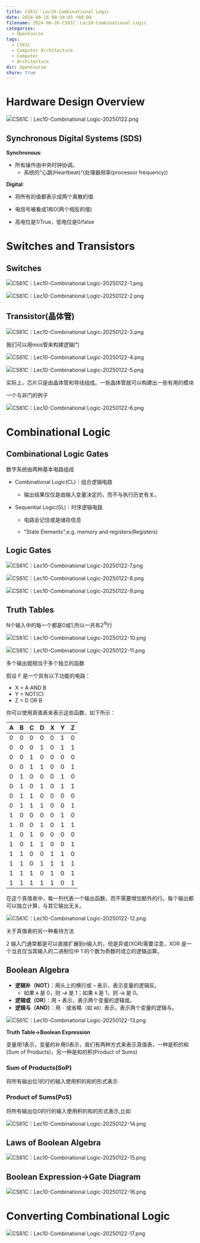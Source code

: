 ```yaml
---
title: CS61C｜Lec10-Combinational Logic
date: 2024-08-26 00:34:03 +08:00
filename: 2024-08-26-CS61C｜Lec10-Combinational Logic
categories:
  - OpenCourse
tags:
  - CS61C
  - Computer Architecture
  - Computer
  - Architecture
dir: OpenCourse
share: true
---
```

# Hardware Design Overview

![CS61C｜Lec10-Combinational Logic-20250122.png](../../assets/images/CS61C%EF%BD%9CLec10-Combinational%20Logic-20250122.png)

## Synchronous Digital Systems (SDS)

**Synchronous**:

- 所有操作由中央时钟协调。
	- 系统的“心跳(Heartbeat)”(处理器频率(processor frequency))

**Digital**:

- 将所有的值都表示成两个离散的值

- 电信号被看成1和0(两个相反的值)

- 高电位是1/True，低电位是0/false

# Switches and Transistors

## Switches

![CS61C｜Lec10-Combinational Logic-20250122-1.png](../../assets/images/CS61C%EF%BD%9CLec10-Combinational%20Logic-20250122-1.png)

![CS61C｜Lec10-Combinational Logic-20250122-2.png](../../assets/images/CS61C%EF%BD%9CLec10-Combinational%20Logic-20250122-2.png)

## Transistor(晶体管)

![CS61C｜Lec10-Combinational Logic-20250122-3.png](../../assets/images/CS61C%EF%BD%9CLec10-Combinational%20Logic-20250122-3.png)

我们可以用mos管来构建逻辑门

![CS61C｜Lec10-Combinational Logic-20250122-4.png](../../assets/images/CS61C%EF%BD%9CLec10-Combinational%20Logic-20250122-4.png)

![CS61C｜Lec10-Combinational Logic-20250122-5.png](../../assets/images/CS61C%EF%BD%9CLec10-Combinational%20Logic-20250122-5.png)

实际上，芯片只是由晶体管和导线组成。一些晶体管就可以构建出一些有用的模块

一个与非门的例子

![CS61C｜Lec10-Combinational Logic-20250122-6.png](../../assets/images/CS61C%EF%BD%9CLec10-Combinational%20Logic-20250122-6.png)

# Combinational Logic

## Combinational Logic Gates

数字系统由两种基本电路组成

- Combinational Logic(CL)｜组合逻辑电路

	- 输出结果仅仅是由输入变量决定的，而不与执行历史有关。

- Sequential Logic(SL)｜时序逻辑电路

	- 电路会记住或是储存信息

	- "State Elements",e.g. memory and registers(Registers)

## Logic Gates

![CS61C｜Lec10-Combinational Logic-20250122-7.png](../../assets/images/CS61C%EF%BD%9CLec10-Combinational%20Logic-20250122-7.png)


![CS61C｜Lec10-Combinational Logic-20250122-8.png](../../assets/images/CS61C%EF%BD%9CLec10-Combinational%20Logic-20250122-8.png)

![CS61C｜Lec10-Combinational Logic-20250122-9.png](../../assets/images/CS61C%EF%BD%9CLec10-Combinational%20Logic-20250122-9.png)

## Truth Tables

N个输入中的每一个都是0或1,所以一共有$2^N$行

![CS61C｜Lec10-Combinational Logic-20250122-10.png](../../assets/images/CS61C%EF%BD%9CLec10-Combinational%20Logic-20250122-10.png)

![CS61C｜Lec10-Combinational Logic-20250122-11.png](../../assets/images/CS61C%EF%BD%9CLec10-Combinational%20Logic-20250122-11.png)

多个输出就相当于多个独立的函数

假设 F 是一个具有以下功能的电路：

- X = A AND B
- Y = NOT(C)
- Z = D OR B

你可以使用真值表来表示这些函数，如下所示：

|A|B|C|D|X|Y|Z|
|---|---|---|---|---|---|---|
|0|0|0|0|0|1|0|
|0|0|0|1|0|1|1|
|0|0|1|0|0|0|0|
|0|0|1|1|0|0|1|
|0|1|0|0|0|1|0|
|0|1|0|1|0|1|1|
|0|1|1|0|0|0|0|
|0|1|1|1|0|0|1|
|1|0|0|0|0|1|0|
|1|0|0|1|0|1|1|
|1|0|1|0|0|0|0|
|1|0|1|1|0|0|1|
|1|1|0|0|1|1|0|
|1|1|0|1|1|1|1|
|1|1|1|0|1|0|1|
|1|1|1|1|1|0|1|

在这个真值表中，每一列代表一个输出函数，而不需要增加额外的行。每个输出都可以独立计算，与其它输出无关。

![CS61C｜Lec10-Combinational Logic-20250122-12.png](../../assets/images/CS61C%EF%BD%9CLec10-Combinational%20Logic-20250122-12.png)

关于真值表的另一种看待方法

2 输入门通常都是可以直接扩展到n输入的，但是异或(XOR)需要注意，XOR 是一个当且仅当其输入的二进制位中 1 的个数为奇数时成立的逻辑运算。

## Boolean Algebra

- **逻辑补（NOT）**：用头上的横行或 `¬` 表示，表示变量的逻辑反。
    - 如果 `A` 是 0，则 `¬A` 是 1；如果 `A` 是 1，则 `¬A` 是 0。
- **逻辑或（OR）**：用 `+` 表示，表示两个变量的逻辑或。
- **逻辑与（AND）**：用 `·` 或省略（如 `AB`）表示，表示两个变量的逻辑与。

![CS61C｜Lec10-Combinational Logic-20250122-13.png](../../assets/images/CS61C%EF%BD%9CLec10-Combinational%20Logic-20250122-13.png)

**Truth Table->Boolean Expression**

变量用1表示，变量的补用0表示，我们有两种方式来表示真值表，一种是积的和(Sum of Products)，另一种是和的积(Product of Sums)

### Sum of Products(SoP)

将所有输出位1的行的输入使用积的和的形式表示

### Product of Sums(PoS)

将所有输出位0的行的输入使用积的和的形式表示,比如

![CS61C｜Lec10-Combinational Logic-20250122-14.png](../../assets/images/CS61C%EF%BD%9CLec10-Combinational%20Logic-20250122-14.png)

## Laws of Boolean Algebra

![CS61C｜Lec10-Combinational Logic-20250122-15.png](../../assets/images/CS61C%EF%BD%9CLec10-Combinational%20Logic-20250122-15.png)

## Boolean Expression->Gate Diagram

![CS61C｜Lec10-Combinational Logic-20250122-16.png](../../assets/images/CS61C%EF%BD%9CLec10-Combinational%20Logic-20250122-16.png)

# Converting Combinational Logic

![CS61C｜Lec10-Combinational Logic-20250122-17.png](../../assets/images/CS61C%EF%BD%9CLec10-Combinational%20Logic-20250122-17.png)
